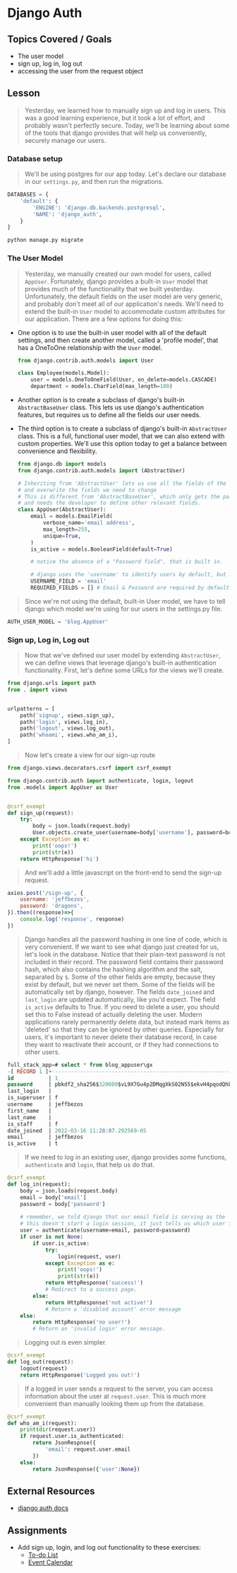 # Django Auth

## Topics Covered / Goals
- The user model
- sign up, log in, log out
- accessing the user from the request object

## Lesson
> Yesterday, we learned how to manually sign up and log in users. This was a good learning experience, but it took a lot of effort, and probably wasn't perfectly secure. Today, we'll be learning about some of the tools that django provides that will help us conveniently, securely manage our users. 

### Database setup
> We'll be using postgres for our app today. Let's declare our database in our `settings.py`, and then run the migrations.

```python
DATABASES = {
    'default': {
        'ENGINE': 'django.db.backends.postgresql',
        'NAME': 'django_auth',
    }
}
```

```bash
python manage.py migrate
```


### The User Model
> Yesterday, we manually created our own model for users, called `AppUser`. Fortunately, django provides a built-in `User` model that provides much of the functionality that we built yesterday. Unfortunately, the default fields on the user model are very generic, and probably don't meet all of our application's needs. We'll need to extend the built-in `User` model to accommodate custom attributes for our application. There are a few options for doing this:
- One option is to use the built-in user model with all of the default settings, and then create another model, called a 'profile model', that has a OneToOne relationship with the `User` model. 
    ```python
    from django.contrib.auth.models import User

    class Employee(models.Model):
        user = models.OneToOneField(User, on_delete=models.CASCADE)
        department = models.CharField(max_length=100)
    ```
- Another option is to create a subclass of django's built-in `AbstractBaseUser` class. This lets us use django's authentication features, but requires us to define all the fields our user needs.
- The third option is to create a subclass of django's built-in `AbstractUser` class. This is a full, functional user model, that we can also extend with custom properties. We'll use this option today to get a balance between convenience and flexibility.

    ```python
    from django.db import models
    from django.contrib.auth.models import (AbstractUser)

    # Inheriting from 'AbstractUser' lets us use all the fields of the default User,
    # and overwrite the fields we need to change
    # This is different from 'AbstractBaseUser', which only gets the password management features from the default User,
    # and needs the developer to define other relevant fields.
    class AppUser(AbstractUser):
        email = models.EmailField(
            verbose_name='email address',
            max_length=255,
            unique=True,
        )
        is_active = models.BooleanField(default=True)

        # notice the absence of a "Password field", that is built in.

        # django uses the 'username' to identify users by default, but many modern applications use 'email' instead
        USERNAME_FIELD = 'email'
        REQUIRED_FIELDS = [] # Email & Password are required by default.
    ```

> Since we're not using the default, built-in User model, we have to tell django which model we're using for our users in the settings.py file.

```python
AUTH_USER_MODEL = 'blog.AppUser'
```

### Sign up, Log in, Log out
> Now that we've defined our user model by extending `AbstractUser`, we can define views that leverage django's built-in authentication functionality. First, let's define some URLs for the views we'll create.

```python
from django.urls import path 
from . import views


urlpatterns = [
    path('signup', views.sign_up),
    path('login', views.log_in),
    path('logout', views.log_out),
    path('whoami', views.who_am_i),
]
```

> Now let's create a view for our sign-up route

```python
from django.views.decorators.csrf import csrf_exempt

from django.contrib.auth import authenticate, login, logout
from .models import AppUser as User


@csrf_exempt
def sign_up(request):
    try:
        body = json.loads(request.body)
        User.objects.create_user(username=body['username'], password=body['password'], email=body['username'])
    except Exception as e:
        print('oops!')
        print(str(e))
    return HttpResponse('hi')
```

> And we'll add a little javascript on the front-end to send the sign-up request.

```javascript
axios.post('/sign-up', {
    username: 'jeffbezos',
    password: 'dragons',
}).then((response)=>{
    console.log('response', response)
})
```

> Django handles all the password hashing in one line of code, which is very convenient. If we want to see what django just created for us, let's look in the database. Notice that their plain-text password is not included in their record. The password field contains their password hash, which also contains the hashing algorithm and the salt, separated by `$`. Some of the other fields are empty, because they exist by default, but we never set them. Some of the fields will be automatically set by django, however. The fields `date_joined` and `last_login` are updated automatically, like you'd expect. The field `is_active` defaults to True. If you need to delete a user, you should set this to False instead of actually deleting the user. Modern applications rarely permanently delete data, but instead mark items as 'deleted' so that they can be ignored by other queries. Especially for users, it's important to never delete their database record, in case they want to reactivate their account, or if they had connections to other users. 

```sql
full_stack_app=# select * from blog_appuser\gx
-[ RECORD 1 ]+-----------------------------------------------------------------------------------------
id           | 1
password     | pbkdf2_sha256$320000$vL9X7Gu4p2DMqgXkS02N55$ekvH4pqodQhbgbW55mCFHHLd1jr/p+mKqw3NOcO6bdQ=
last_login   | 
is_superuser | f
username     | jeffbezos
first_name   | 
last_name    | 
is_staff     | f
date_joined  | 2022-03-16 11:28:07.292569-05
email        | jeffbezos
is_active    | t
```

> If we need to log in an existing user, django provides some functions, `authenticate` and `login`, that help us do that. 

```python
@csrf_exempt
def log_in(request):
    body = json.loads(request.body)
    email = body['email']
    password = body['password']
    
    # remember, we told django that our email field is serving as the 'username' 
    # this doesn't start a login session, it just tells us which user from the db belongs to these credentials
    user = authenticate(username=email, password=password)
    if user is not None:
        if user.is_active:
            try:
                login(request, user)
            except Exception as e:
                print('oops!')
                print(str(e))
            return HttpResponse('success!')
            # Redirect to a success page.
        else:
            return HttpResponse('not active!')
            # Return a 'disabled account' error message
    else:
        return HttpResponse('no user!')
        # Return an 'invalid login' error message.
```

> Logging out is even simpler.

```python
@csrf_exempt
def log_out(request):
    logout(request)
    return HttpResponse('Logged you out!')
```

> If a logged in user sends a request to the server, you can access information about the user at `request.user`. This is much more convenient than manually looking them up from the database.

```python
@csrf_exempt
def who_am_i(request):
    print(dir(request.user))
    if request.user.is_authenticated:
        return JsonRespnse({
            'email': request.user.email
        })
    else:
        return JsonResponse({'user':None})
```

## External Resources
- [django auth docs](https://docs.djangoproject.com/en/4.0/topics/auth/default/)

## Assignments
- Add sign up, login, and log out functionality to these exercises:
  - [To-do List](https://github.com/romeoplatoon/django-to-do)
  - [Event Calendar](https://github.com/romeoplatoon/django-event-calendar)

